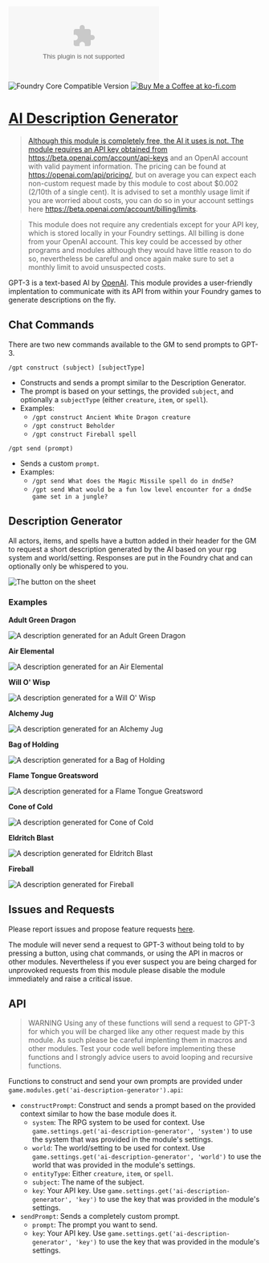 ![Latest Release Download Count](https://img.shields.io/github/downloads/PepijnMC/FoundryVTT-AI-Description-Generator/latest/module.zip?color=2b82fc&label=latest%20release%20downloads&style=for-the-badge)
![Foundry Core Compatible Version](https://img.shields.io/badge/dynamic/json.svg?url=https%3A%2F%2Fgithub.com%2FPepijnMC%2FFoundryVTT-AI-Description-Generator%2Freleases%2Flatest%2Fdownload%2Fmodule.json&label=Foundry%20Version&query=$.compatibility.verified&colorB=orange&style=for-the-badge)
<a href='https://ko-fi.com/pepijn' target='_blank'><img src='https://img.shields.io/badge/Donate-Buy%20me%20a%20coffee-red?style=for-the-badge' alt='Buy Me a Coffee at ko-fi.com' />

# AI Description Generator
> Although this module is completely free, the AI it uses is not. The module requires an API key obtained from https://beta.openai.com/account/api-keys and an OpenAI account with valid payment information. The pricing can be found at https://openai.com/api/pricing/, but on average you can expect each non-custom request made by this module to cost about $0.002 (2/10th of a single cent). It is advised to set a monthly usage limit if you are worried about costs, you can do so in your account settings here https://beta.openai.com/account/billing/limits.

> This module does not require any credentials except for your API key, which is stored locally in your Foundry settings. All billing is done from your OpenAI account. This key could be accessed by other programs and modules although they would have little reason to do so, nevertheless be careful and once again make sure to set a monthly limit to avoid unsuspected costs.

GPT-3 is a text-based AI by [OpenAI](https://beta.openai.com/). This module provides a user-friendly implentation to communicate with its API from within your Foundry games to generate descriptions on the fly.

## Chat Commands
There are two new commands available to the GM to send prompts to GPT-3.

```
/gpt construct (subject) [subjectType]
```
- Constructs and sends a prompt similar to the Description Generator.
- The prompt is based on your settings, the provided `subject`, and optionally a `subjectType` (either `creature`, `item`, or `spell`).
- Examples:
  - `/gpt construct Ancient White Dragon creature`
  - `/gpt construct Beholder`
  - `/gpt construct Fireball spell`

```
/gpt send (prompt)
```
- Sends a custom `prompt`.
- Examples:
  - `/gpt send What does the Magic Missile spell do in dnd5e?`
  - `/gpt send What would be a fun low level encounter for a dnd5e game set in a jungle?`

## Description Generator
All actors, items, and spells have a button added in their header for the GM to request a short description generated by the AI based on your rpg system and world/setting. Responses are put in the Foundry chat and can optionally only be whispered to you.

![The button on the sheet](https://raw.githubusercontent.com/PepijnMC/FoundryVTT-AI-Description-Generator/main/media/Button.png)

### Examples
**Adult Green Dragon**

![A description generated for an Adult Green Dragon](https://github.com/PepijnMC/FoundryVTT-AI-Description-Generator/blob/main/media/Adult%20Green%20Dragon%20Description.png?raw=true)

**Air Elemental**

![A description generated for an Air Elemental](https://github.com/PepijnMC/FoundryVTT-AI-Description-Generator/blob/main/media/Air%20Elemental%20Description.png?raw=true)

**Will O' Wisp**

![A description generated for a Will O' Wisp](https://github.com/PepijnMC/FoundryVTT-AI-Description-Generator/blob/main/media/Will%20O'%20Wisp%20Description.png?raw=true)

**Alchemy Jug**

![A description generated for an Alchemy Jug](https://github.com/PepijnMC/FoundryVTT-AI-Description-Generator/blob/main/media/Alchemy%20Jug%20Description.png?raw=true)

**Bag of Holding**

![A description generated for a Bag of Holding](https://github.com/PepijnMC/FoundryVTT-AI-Description-Generator/blob/main/media/Bag%20Of%20Holding%20Description.png?raw=true)

**Flame Tongue Greatsword**

![A description generated for a Flame Tongue Greatsword](https://github.com/PepijnMC/FoundryVTT-AI-Description-Generator/blob/main/media/Flame%20Tongue%20Greatsword%20Description.png?raw=true)

**Cone of Cold**

![A description generated for Cone of Cold](https://github.com/PepijnMC/FoundryVTT-AI-Description-Generator/blob/main/media/Cone%20Of%20Cold%20Description.png?raw=true)

**Eldritch Blast**

![A description generated for Eldritch Blast](https://github.com/PepijnMC/FoundryVTT-AI-Description-Generator/blob/main/media/Eldritch%20Blast%20Description.png?raw=true)

**Fireball**

![A description generated for Fireball](https://github.com/PepijnMC/FoundryVTT-AI-Description-Generator/blob/main/media/Fireball%20Description.png?raw=true)

## Issues and Requests
Please report issues and propose feature requests <a href="https://github.com/PepijnMC/AI-Description-Generator/issues" target="_blank">here</a>.

The module will never send a request to GPT-3 without being told to by pressing a button, using chat commands, or using the API in macros or other modules. Nevertheless if you ever suspect you are being charged for unprovoked requests from this module please disable the module immediately and raise a critical issue.

## API

> WARNING
> Using any of these functions will send a request to GPT-3 for which you will be charged like any other request made by this module. As such please be careful implenting them in macros and other modules. Test your code well before implementing these functions and I strongly advice users to avoid looping and recursive functions.

Functions to construct and send your own prompts are provided under `game.modules.get('ai-description-generator').api`:
- `constructPrompt`: Construct and sends a prompt based on the provided context similar to how the base module does it.
	- `system`: The RPG system to be used for context. Use `game.settings.get('ai-description-generator', 'system')` to use the system that was provided in the module's settings.
	- `world`: The world/setting to be used for context. Use `game.settings.get('ai-description-generator', 'world')` to use the world that was provided in the module's settings.
	- `entityType`: Either `creature`, `item`, or `spell`.
	- `subject`: The name of the subject.
	- `key`: Your API key. Use `game.settings.get('ai-description-generator', 'key')` to use the key that was provided in the module's settings.
- `sendPrompt`: Sends a completely custom prompt.
	- `prompt`: The prompt you want to send.
	- `key`: Your API key. Use `game.settings.get('ai-description-generator', 'key')` to use the key that was provided in the module's settings.
